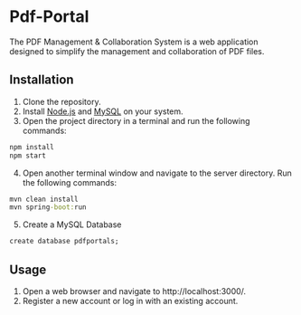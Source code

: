 # Pdf-Portal
The PDF Management &amp; Collaboration System is a web application designed to simplify the management and collaboration of PDF files.



## Installation
1. Clone the repository.
2. Install [Node.js](https://nodejs.org/) and [MySQL](https://www.mysql.com/) on your system.
3. Open the project directory in a terminal and run the following commands:
```cmd
npm install
npm start
```
4. Open another terminal window and navigate to the server directory. Run the following commands:
```cmd
mvn clean install
mvn spring-boot:run
```
5. Create a MySQL Database
```cmd
create database pdfportals;
```

## Usage
1. Open a web browser and navigate to http://localhost:3000/.
2. Register a new account or log in with an existing account.
